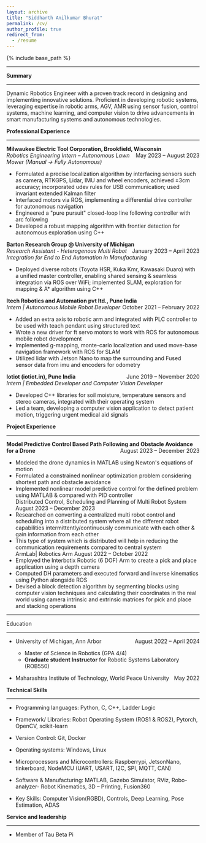 ```yaml
---
layout: archive
title: "Siddharth Anilkumar Bhurat"
permalink: /cv/
author_profile: true
redirect_from:
  - /resume
---
```


{% include base_path %}
***

**Summary**

***

Dynamic Robotics Engineer with a proven track record in designing and implementing innovative solutions. Proficient in 
developing robotic systems, leveraging expertise in robotic arms, AGV, AMR using sensor fusion, control systems, machine 
learning, and computer vision to drive advancements in smart manufacturing systems and autonomous technologies.

**Professional Experience**

***

**Milwaukee Electric Tool Corporation, Brookfield, Wisconsin** <span style="float:right;">May 2023 – August 2023</span>                     
*Robotics Engineering Intern – Autonomous Lawn Mower (Manual -> Fully Autonomous)*

* Formulated a precise localization algorithm by interfacing sensors such as camera, RTKGPS, Lidar, IMU and wheel encoders, 
achieved ±3cm accuracy; incorporated udev rules for USB communication; used invariant extended Kalman filter 
* Interfaced motors via ROS, implementing a differential drive controller for autonomous navigation 
* Engineered a "pure pursuit" closed-loop line following controller with arc following 
* Developed a robust mapping algorithm with frontier detection for autonomous exploration using C++  

**Barton Research Group @ University of Michigan** <span style="float:right;">January 2023 – April 2023</span>                      
*Research Assistant - Heterogenous Multi Robot Integration for End to End Automation in Manufacturing*

* Deployed diverse robots (Toyota HSR, Kuka Kmr, Kawasaki Duaro) with a unified master controller, enabling shared sensing 
& seamless integration via ROS over WiFi; implemented SLAM, exploration for mapping & A* algorithm using C++  
 
**Itech Robotics and Automation pvt ltd., Pune India** <span style="float:right;">October 2021 – February 2022</span>                                       
*Intern | Autonomous Mobile Robot Developer* 
* Added an extra axis to robotic arm and integrated with PLC controller to be used with teach pendant using structured text  
* Wrote a new driver for ft servo motors to work with ROS for autonomous mobile robot development  
* Implemented g-mapping, monte-carlo localization and used move-base navigation framework with ROS for SLAM 
* Utilized lidar with Jetson Nano to map the surrounding and Fused sensor data from imu and encoders for odometry  

**Iotiot (iotiot.in), Pune India**  <span style="float:right;">June 2019 – November 2020</span>                                                                          
*Intern | Embedded Developer and Computer Vision Developer* 
* Developed C++ libraries for soil moisture, temperature sensors and stereo cameras, integrated with their operating system 
* Led a team, developing a computer vision application to detect patient motion, triggering urgent medical aid signals
  
  
**Project Experience**

***

**Model Predictive Control Based Path Following and Obstacle Avoidance for a Drone**  <span style="float:right;">August 2023 – December 2023</span>                 
* Modeled the drone dynamics in MATLAB using Newton's equations of motion 
* Formulated a constrained nonlinear optimization problem considering shortest path and obstacle avoidance 
* Implemented nonlinear model predictive control for the defined problem using MATLAB & compared with PID controller  
Distributed Control, Scheduling and Planning of Multi Robot System                              August 2023 – December 2023 
* Researched on converting a centralized multi robot control and scheduling into a distributed system where all the different 
robot capabilities intermittently/continuously communicate with each other & gain information from each other 
* This type of system which is distributed will help in reducing the communication requirements compared to central system  
ArmLab| Robotics Arm                                            August 2022 – October 2022 
* Employed the Interbotix Robotic (6 DOF) Arm to create a pick and place application using a depth camera 
* Computed DH parameters and executed forward and inverse kinematics using Python alongside ROS 
* Devised  a  block  detection  algorithm  by  segmenting  blocks  using  computer  vision  techniques  and  calculating  their 
coordinates in the real world using camera intrinsic and extrinsic matrices for pick and place and stacking operations


***

Education

***

* University of Michigan, Ann Arbor <span style="float:right;">August 2022 – April 2024</span>
  * Master of Science in Robotics (GPA 4/4)
  * **Graduate student Instructor** for Robotic Systems Laboratory (ROB550)
      
* Maharashtra Institute of Technology, World Peace University <span style="float:right;">May 2022</span>


**Technical Skills**

***

* Programming languages: Python, C, C++, Ladder Logic
 
* Framework/ Libraries: Robot Operating System (ROS1 & ROS2), Pytorch, OpenCV, scikit-learn 

* Version Control: Git, Docker 

* Operating systems: Windows, Linux 

* Microprocessors and Microcontrollers: Raspberrypi, JetsonNano, tinkerboard, NodeMCU (UART, USART, I2C, SPI, MQTT, CAN) 

* Software & Manufacturing: MATLAB, Gazebo Simulator, RViz, Robo-analyzer- Robot Kinematics, 3D – Printing, Fusion360

* Key Skills: Computer Vision(RGBD), Controls, Deep Learning, Pose Estimation, ADAS 

  
**Service and leadership**

***

* Member of Tau Beta Pi
